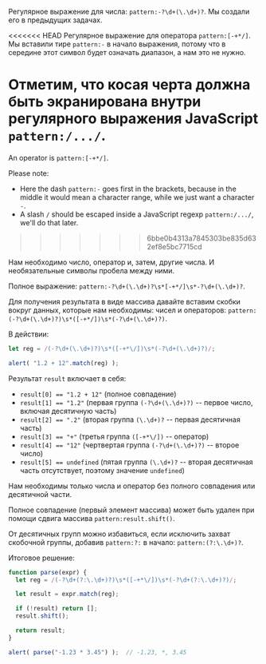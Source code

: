 Регулярное выражение для числа: `pattern:-?\d+(\.\d+)?`. Мы создали его в предыдущих задачах.

<<<<<<< HEAD
Регулярное выражение для оператора `pattern:[-+*/]`. Мы вставили тире `pattern:-` в начало выражения, потому что в середине этот символ будет означать диапазон, а нам это не нужно.

Отметим, что косая черта должна быть экранирована внутри регулярного выражения JavaScript `pattern:/.../`.
=======
An operator is `pattern:[-+*/]`.

Please note:
- Here the dash `pattern:-` goes first in the brackets, because in the middle it would mean a character range, while we just want a character `-`.
- A slash `/` should be escaped inside a JavaScript regexp `pattern:/.../`, we'll do that later.
>>>>>>> 6bbe0b4313a7845303be835d632ef8e5bc7715cd

Нам необходимо число, оператор и, затем, другие числа. И необязательные символы пробела между ними.

Полное выражение: `pattern:-?\d+(\.\d+)?\s*[-+*/]\s*-?\d+(\.\d+)?`.

Для получения результата в виде массива давайте вставим скобки вокруг данных, которые нам необходимы: чисел и операторов: `pattern:(-?\d+(\.\d+)?)\s*([-+*/])\s*(-?\d+(\.\d+)?)`.

В действии:

```js run
let reg = /(-?\d+(\.\d+)?)\s*([-+*\/])\s*(-?\d+(\.\d+)?)/;

alert( "1.2 + 12".match(reg) );
```

Результат `result` включает в себя:

- `result[0] == "1.2 + 12"` (полное совпадение)
- `result[1] == "1.2"` (первая группа `(-?\d+(\.\d+)?)` -- первое число, включая десятичную часть)
- `result[2] == ".2"` (вторая группа `(\.\d+)?` -- первая десятичная часть)
- `result[3] == "+"` (третья группа `([-+*\/])` -- оператор)
- `result[4] == "12"` (чертвертая группа `(-?\d+(\.\d+)?)` -- второе число)
- `result[5] == undefined` (пятая группа `(\.\d+)?` -- вторая десятичная часть отсутствует, поэтому значение `undefined`)

Нам необходимы только числа и оператор без полного совпадения или десятичной части.

Полное совпадение (первый элемент массива) может быть удален при помощи сдвига массива `pattern:result.shift()`.

От десятичных групп можно избавиться, если исключить захват скобочной группы, добавив `pattern:?:` в начало: `pattern:(?:\.\d+)?`.

Итоговое решение:

```js run
function parse(expr) {
  let reg = /(-?\d+(?:\.\d+)?)\s*([-+*\/])\s*(-?\d+(?:\.\d+)?)/;

  let result = expr.match(reg);

  if (!result) return [];
  result.shift();

  return result;
}

alert( parse("-1.23 * 3.45") );  // -1.23, *, 3.45
```
